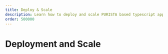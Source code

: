 ```yaml
---
title: Deploy & Scale
description: Learn how to deploy and scale PURISTA based typescript applications
order: 500000
---
```


# Deployment and Scale
